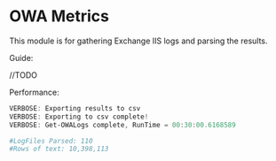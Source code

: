 # OWA Metrics

This module is for gathering Exchange IIS logs and parsing the results.

Guide:

//TODO

Performance:

```PowerShell
VERBOSE: Exporting results to csv
VERBOSE: Exporting to csv complete!
VERBOSE: Get-OWALogs complete, RunTime = 00:30:00.6168589

#LogFiles Parsed: 110
#Rows of text: 10,398,113
```
